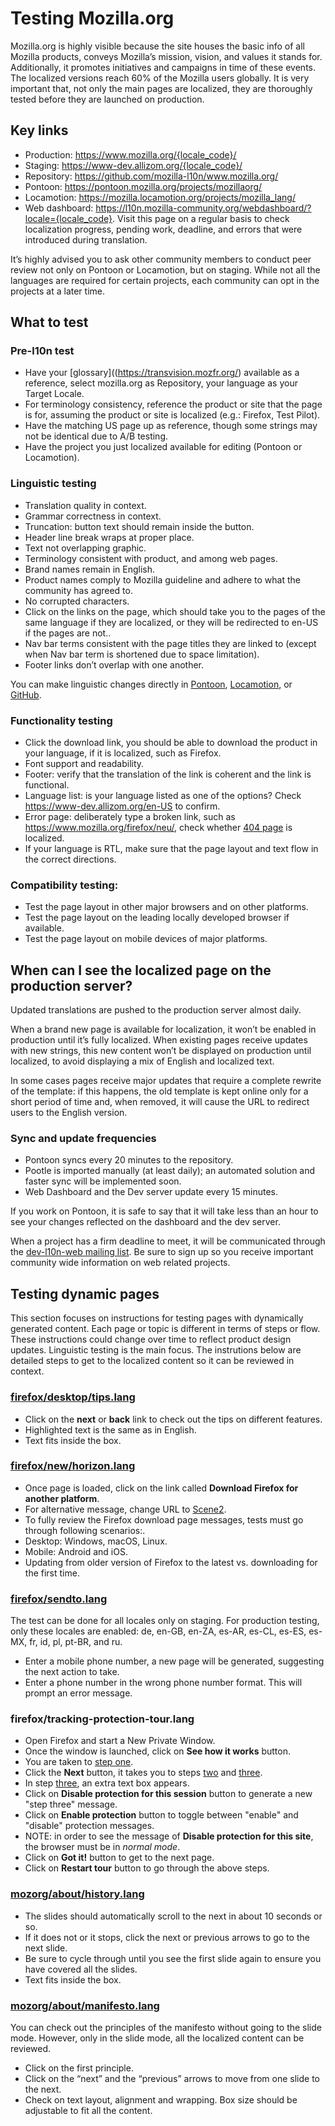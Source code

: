 # Testing Mozilla.org

Mozilla.org is highly visible because the site houses the basic info of all Mozilla products, conveys Mozilla’s mission, vision, and values it stands for. Additionally, it promotes initiatives and campaigns in time of these events. The localized versions reach 60% of the Mozilla users globally. It is very important that, not only the main pages are localized, they are thoroughly tested before they are launched on production.

## Key links
* Production: https://www.mozilla.org/{locale_code}/
* Staging: https://www-dev.allizom.org/{locale_code}/
* Repository: https://github.com/mozilla-l10n/www.mozilla.org/
* Pontoon: https://pontoon.mozilla.org/projects/mozillaorg/
* Locamotion: https://mozilla.locamotion.org/projects/mozilla_lang/
* Web dashboard: https://l10n.mozilla-community.org/webdashboard/?locale={locale_code}. Visit this page on a regular basis to check localization progress, pending work, deadline, and errors that were introduced during translation.

It’s highly advised you to ask other community members to conduct peer review not only on Pontoon or Locamotion, but on staging. While not all the languages are required for certain projects, each community can opt in the projects at a later time.

## What to test
### Pre-l10n test
* Have your [glossary]((https://transvision.mozfr.org/) available as a reference, select mozilla.org as Repository, your language as your Target Locale.
* For terminology consistency, reference the product or site that the page is for, assuming the product or site is localized (e.g.: Firefox, Test Pilot).
* Have the matching US page up as reference, though some strings may not be identical due to A/B testing.
* Have the project you just localized available for editing (Pontoon or Locamotion).

### Linguistic testing
* Translation quality in context.
* Grammar correctness in context.
* Truncation: button text should remain inside the button.
* Header line break wraps at proper place.
* Text not overlapping graphic.
* Terminology consistent with product, and among web pages.
* Brand names remain in English.
* Product names comply to Mozilla guideline and adhere to what the community has agreed to.
* No corrupted characters.
* Click on the links on the page, which should take you to the pages of the same language if they are localized, or they will be redirected to en-US if the pages are not..
* Nav bar terms consistent with the page titles they are linked to (except when Nav bar term is shortened due to space limitation).
* Footer links don’t overlap with one another.

You can make linguistic changes directly in [Pontoon](https://pontoon.mozilla.org/projects/mozillaorg/), [Locamotion](https://mozilla.locamotion.org/projects/mozilla_lang/), or [GitHub](https://github.com/mozilla-l10n/www.mozilla.org/).

### Functionality testing
* Click the download link, you should be able to download the product in your language, if it is localized, such as Firefox.
* Font support and readability.
* Footer: verify that the translation of the link is coherent and the link is functional.
* Language list: is your language listed as one of the options? Check https://www-dev.allizom.org/en-US to confirm.
* Error page: deliberately type a broken link, such as https://www.mozilla.org/firefox/neu/, check whether [404 page](https://www-dev.allizom.org/404/) is localized.
* If your language is RTL, make sure that the page layout and text flow in the correct directions.

### Compatibility testing:
* Test the page layout in other major browsers and on other platforms.
* Test the page layout on the leading locally developed browser if available.
* Test the page layout on mobile devices of major platforms.

## When can I see the localized page on the production server?
Updated translations are pushed to the production server almost daily.

When a brand new page is available for localization, it won’t be enabled in production until it’s fully localized. When existing pages receive updates with new strings, this new content won’t be displayed on production until localized, to avoid displaying a mix of English and localized text.

In some cases pages receive major updates that require a complete rewrite of the template: if this happens, the old template is kept online only for a short period of time and, when removed, it will cause the URL to redirect users to the English version.

### Sync and update frequencies
* Pontoon syncs every 20 minutes to the repository.
* Pootle is imported manually (at least daily); an automated solution and faster sync will be implemented soon.
* Web Dashboard and the Dev server update every 15 minutes.

If you work on Pontoon, it is safe to say that it will take less than an hour to see your changes reflected on the dashboard and the dev server.

When a project has a firm deadline to meet, it will be communicated through the [dev-l10n-web mailing list](https://lists.mozilla.org/listinfo/dev-l10n-web). Be sure to sign up so you receive important community wide information on web related projects.

## Testing dynamic pages
This section focuses on instructions for testing pages with dynamically generated content. Each page or topic is different in terms of steps or flow. These instructions could change over time to reflect product design updates. Linguistic testing is the main focus. The instrutions below are detailed steps to get to the localized content so it can be reviewed in context.

### [firefox/desktop/tips.lang](https://www.mozilla.org/firefox/desktop/tips/)
* Click on the **next** or **back** link to check out the tips on different features.
* Highlighted text is the same as in English.
* Text fits inside the box.

### [firefox/new/horizon.lang](https://www.mozilla.org/firefox/new/)
* Once page is loaded, click on the link called **Download Firefox for another platform**.
* For alternative message, change URL to [Scene2](https://www.mozilla.org/firefox/new/?scene=2).
* To fully review the Firefox download page messages, tests must go through following scenarios:.
 * Desktop: Windows, macOS, Linux.
 * Mobile: Android and iOS.
 * Updating from older version of Firefox to the latest vs. downloading for the first time.

### [firefox/sendto.lang](https://www-dev.allizom.org/styleguide/docs/send-to-device/)
The test can be done for all locales only on staging. For production testing, only these locales are enabled: de, en-GB, en-ZA, es-AR, es-CL, es-ES, es-MX, fr, id, pl, pt-BR, and ru.
* Enter a mobile phone number, a new page will be generated, suggesting the next action to take.
* Enter a phone number in the wrong phone number format. This will prompt an error message.

### firefox/tracking-protection-tour.lang
* Open Firefox and start a New Private Window.
* Once the window is launched, click on **See how it works** button.
* You are taken to [step one](https://www.mozilla.org/firefox/51.0.1/tracking-protection/start/?step=1).
* Click the **Next** button, it takes you to steps [two](https://www.mozilla.org/firefox/51.0.1/tracking-protection/start/?step=2) and [three](https://www.mozilla.org/firefox/51.0.1/tracking-protection/start/?step=3).
* In step [three](https://www.mozilla.org/firefox/51.0.1/tracking-protection/start/?step=3), an extra text box appears.
* Click on **Disable protection for this session** button to generate a new "step three" message.
* Click on **Enable protection** button to toggle between "enable" and "disable" protection messages.
 * NOTE: in order to see the message of **Disable protection for this site**, the browser must be in _normal mode_.
* Click on **Got it!** button to get to the next page.
* Click on **Restart tour** button to go through the above steps.

### [mozorg/about/history.lang](https://www.mozilla.org/about/history/)
* The slides should automatically scroll to the next in about 10 seconds or so.
* If it does not or it stops, click the next or previous arrows to go to the next slide.
* Be sure to cycle through until you see the first slide again to ensure you have covered all the slides.
* Text fits inside the box.

### [mozorg/about/manifesto.lang](https://www.mozilla.org/about/manifesto/)
You can check out the principles of the manifesto without going to the slide mode. However, only in the slide mode, all the localized content can be reviewed.
* Click on the first principle.
* Click on the “next” and the “previous” arrows to move from one slide to the next.
* Check on text layout, alignment and wrapping. Box size should be adjustable to fit all the content.
